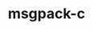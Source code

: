 ---
title: "msgpack-c"
layout: cache
categories: [package, develop]
meta: {"compilers": ["gcc@10.2.1", "gcc@10.5.0", "gcc@11.4.0", "gcc@13.2.0", "gcc@13.3.0", "gcc@7.5.0"], "num_specs": 28, "num_specs_by_stack": {"developer-tools": 3, "developer-tools-aarch64-linux-gnu": 6, "developer-tools-manylinux2014": 1, "developer-tools-x86_64_v3-linux-gnu": 6, "e4s": 6, "ml-linux-x86_64-rocm": 6, "root": 28}, "oss": ["centos7", "rhel8", "ubuntu18.04", "ubuntu22.04", "ubuntu24.04"], "platforms": ["linux"], "stacks": ["developer-tools", "developer-tools-aarch64-linux-gnu", "developer-tools-manylinux2014", "developer-tools-x86_64_v3-linux-gnu", "e4s", "ml-linux-x86_64-rocm", "root"], "targets": ["aarch64", "x86_64_v3"], "versions": ["3.1.1"]}
spec_details: [{"compiler": "gcc@13.2.0", "hash": "3wb3a52mdtmpdq7zamio7qukgiiu34c7", "os": "ubuntu24.04", "platform": "linux", "size": "-", "stacks": ["ml-linux-x86_64-rocm", "root"], "target": "x86_64_v3", "variants": ["build_system=cmake", "build_type=Release", "generator=make", "~ipo"], "versions": ["3.1.1"]}, {"compiler": "gcc@13.3.0", "hash": "573nbuw7qh5o37f3ifvisalpmxtt6zo3", "os": "rhel8", "platform": "linux", "size": "-", "stacks": ["developer-tools-aarch64-linux-gnu", "root"], "target": "aarch64", "variants": ["build_system=cmake", "build_type=Release", "generator=make", "~ipo"], "versions": ["3.1.1"]}, {"compiler": "gcc@13.2.0", "hash": "67yzfie3d76zmyaxerxxxpjiwrw3t2tn", "os": "ubuntu24.04", "platform": "linux", "size": "-", "stacks": ["ml-linux-x86_64-rocm", "root"], "target": "x86_64_v3", "variants": ["build_system=cmake", "build_type=Release", "generator=make", "~ipo"], "versions": ["3.1.1"]}, {"compiler": "gcc@10.5.0", "hash": "7kotq7hd2h4y76mi5his4kfrqnzioahc", "os": "centos7", "platform": "linux", "size": "-", "stacks": ["developer-tools-x86_64_v3-linux-gnu", "root"], "target": "x86_64_v3", "variants": ["build_system=cmake", "build_type=Release", "generator=make", "~ipo"], "versions": ["3.1.1"]}, {"compiler": "gcc@11.4.0", "hash": "andynorsao2moe44dyxbb7xej5456it5", "os": "ubuntu22.04", "platform": "linux", "size": "-", "stacks": ["e4s", "root"], "target": "x86_64_v3", "variants": ["build_system=cmake", "build_type=Release", "generator=make", "~ipo"], "versions": ["3.1.1"]}, {"compiler": "gcc@13.3.0", "hash": "dn62gnwajxfojrvekuq3tvirtulnefht", "os": "rhel8", "platform": "linux", "size": "-", "stacks": ["developer-tools-aarch64-linux-gnu", "root"], "target": "aarch64", "variants": ["build_system=cmake", "build_type=Release", "generator=make", "~ipo"], "versions": ["3.1.1"]}, {"compiler": "gcc@13.2.0", "hash": "epdo3adpy2rwkfqrwqjbx5zfjia74euf", "os": "ubuntu24.04", "platform": "linux", "size": "-", "stacks": ["ml-linux-x86_64-rocm", "root"], "target": "x86_64_v3", "variants": ["build_system=cmake", "build_type=Release", "generator=make", "~ipo"], "versions": ["3.1.1"]}, {"compiler": "gcc@13.3.0", "hash": "fg7tbm2lxxqclq54p6e7hynmtwej52ur", "os": "rhel8", "platform": "linux", "size": "-", "stacks": ["developer-tools-aarch64-linux-gnu", "root"], "target": "aarch64", "variants": ["build_system=cmake", "build_type=Release", "generator=make", "~ipo"], "versions": ["3.1.1"]}, {"compiler": "gcc@11.4.0", "hash": "fiu4oe4cyk5n32drfbhmxivvbci2xapm", "os": "ubuntu22.04", "platform": "linux", "size": "-", "stacks": ["e4s", "root"], "target": "x86_64_v3", "variants": ["build_system=cmake", "build_type=Release", "generator=make", "~ipo"], "versions": ["3.1.1"]}, {"compiler": "gcc@13.2.0", "hash": "i7mb6f2irkiewfrlyyu7namk4ikqjlh7", "os": "ubuntu24.04", "platform": "linux", "size": "-", "stacks": ["ml-linux-x86_64-rocm", "root"], "target": "x86_64_v3", "variants": ["build_system=cmake", "build_type=Release", "generator=make", "~ipo"], "versions": ["3.1.1"]}, {"compiler": "gcc@10.5.0", "hash": "icolo2rr7wckj232qzptplh3mil7kpri", "os": "centos7", "platform": "linux", "size": "-", "stacks": ["developer-tools-x86_64_v3-linux-gnu", "root"], "target": "x86_64_v3", "variants": ["build_system=cmake", "build_type=Release", "generator=make", "~ipo"], "versions": ["3.1.1"]}, {"compiler": "gcc@7.5.0", "hash": "ipm4iz7fswok54k4hqzfxt4wdx5iqf4l", "os": "ubuntu18.04", "platform": "linux", "size": "-", "stacks": ["developer-tools", "root"], "target": "x86_64_v3", "variants": ["build_system=cmake", "build_type=Release", "generator=make", "~ipo"], "versions": ["3.1.1"]}, {"compiler": "gcc@10.5.0", "hash": "jedxbu7n76zpnxqsu4nj24k3qpt2jt3v", "os": "centos7", "platform": "linux", "size": "-", "stacks": ["developer-tools-x86_64_v3-linux-gnu", "root"], "target": "x86_64_v3", "variants": ["build_system=cmake", "build_type=Release", "generator=make", "~ipo"], "versions": ["3.1.1"]}, {"compiler": "gcc@11.4.0", "hash": "lgxmc5fhpvedde5okmza4sked6mrfnjd", "os": "ubuntu22.04", "platform": "linux", "size": "-", "stacks": ["e4s", "root"], "target": "x86_64_v3", "variants": ["build_system=cmake", "build_type=Release", "generator=make", "~ipo"], "versions": ["3.1.1"]}, {"compiler": "gcc@11.4.0", "hash": "mgqfg65e6tgxqdqnryuuqud5p7ihqycq", "os": "ubuntu22.04", "platform": "linux", "size": "-", "stacks": ["e4s", "root"], "target": "x86_64_v3", "variants": ["build_system=cmake", "build_type=Release", "generator=make", "~ipo"], "versions": ["3.1.1"]}, {"compiler": "gcc@13.2.0", "hash": "ow4hkqyvqyje4e46tmbcjrelj5wma3ru", "os": "ubuntu24.04", "platform": "linux", "size": "-", "stacks": ["ml-linux-x86_64-rocm", "root"], "target": "x86_64_v3", "variants": ["build_system=cmake", "build_type=Release", "generator=make", "~ipo"], "versions": ["3.1.1"]}, {"compiler": "gcc@10.5.0", "hash": "ptx5kkksthzfnevkouf4pcdykufg4oja", "os": "centos7", "platform": "linux", "size": "-", "stacks": ["developer-tools-x86_64_v3-linux-gnu", "root"], "target": "x86_64_v3", "variants": ["build_system=cmake", "build_type=Release", "generator=make", "~ipo"], "versions": ["3.1.1"]}, {"compiler": "gcc@7.5.0", "hash": "qczop5dh6mqjvyygvf2gfn3ybo45frsy", "os": "ubuntu18.04", "platform": "linux", "size": "-", "stacks": ["developer-tools", "root"], "target": "x86_64_v3", "variants": ["build_system=cmake", "build_type=Release", "generator=make", "~ipo"], "versions": ["3.1.1"]}, {"compiler": "gcc@11.4.0", "hash": "qswiuufauoi3loy33i6d7xwywfwvdbtn", "os": "ubuntu22.04", "platform": "linux", "size": "-", "stacks": ["e4s", "root"], "target": "x86_64_v3", "variants": ["build_system=cmake", "build_type=Release", "generator=make", "~ipo"], "versions": ["3.1.1"]}, {"compiler": "gcc@13.3.0", "hash": "r4txlauld6lrudjp2ixzlia34hlrglxo", "os": "rhel8", "platform": "linux", "size": "-", "stacks": ["developer-tools-aarch64-linux-gnu", "root"], "target": "aarch64", "variants": ["build_system=cmake", "build_type=Release", "generator=make", "~ipo"], "versions": ["3.1.1"]}, {"compiler": "gcc@10.2.1", "hash": "tzndlf3bx3tbz62kcz7dsbzr4s43gmsd", "os": "centos7", "platform": "linux", "size": "-", "stacks": ["developer-tools-manylinux2014", "root"], "target": "x86_64_v3", "variants": ["build_system=cmake", "build_type=Release", "generator=make", "~ipo"], "versions": ["3.1.1"]}, {"compiler": "gcc@7.5.0", "hash": "urz5dp3prgth3bqaompobchjk3jpmems", "os": "ubuntu18.04", "platform": "linux", "size": "-", "stacks": ["developer-tools", "root"], "target": "x86_64_v3", "variants": ["build_system=cmake", "build_type=Release", "generator=make", "~ipo"], "versions": ["3.1.1"]}, {"compiler": "gcc@11.4.0", "hash": "usflqv5ds2hkaeatf5ypzvjo6ti27jwz", "os": "ubuntu22.04", "platform": "linux", "size": "-", "stacks": ["e4s", "root"], "target": "x86_64_v3", "variants": ["build_system=cmake", "build_type=Release", "generator=make", "~ipo"], "versions": ["3.1.1"]}, {"compiler": "gcc@13.2.0", "hash": "wpxcvgat4oygloysd2yypxrjreqtu3po", "os": "ubuntu24.04", "platform": "linux", "size": "-", "stacks": ["ml-linux-x86_64-rocm", "root"], "target": "x86_64_v3", "variants": ["build_system=cmake", "build_type=Release", "generator=make", "~ipo"], "versions": ["3.1.1"]}, {"compiler": "gcc@10.5.0", "hash": "xxghwo72oxi26nesgjvfcq7q3l3q2imd", "os": "centos7", "platform": "linux", "size": "-", "stacks": ["developer-tools-x86_64_v3-linux-gnu", "root"], "target": "x86_64_v3", "variants": ["build_system=cmake", "build_type=Release", "generator=make", "~ipo"], "versions": ["3.1.1"]}, {"compiler": "gcc@13.3.0", "hash": "ybnyw3auvystba7wn3s75xajczxlfrfs", "os": "rhel8", "platform": "linux", "size": "-", "stacks": ["developer-tools-aarch64-linux-gnu", "root"], "target": "aarch64", "variants": ["build_system=cmake", "build_type=Release", "generator=make", "~ipo"], "versions": ["3.1.1"]}, {"compiler": "gcc@10.5.0", "hash": "zqapuoxnanxfkqvtnhfeoit2qqhampdm", "os": "centos7", "platform": "linux", "size": "-", "stacks": ["developer-tools-x86_64_v3-linux-gnu", "root"], "target": "x86_64_v3", "variants": ["build_system=cmake", "build_type=Release", "generator=make", "~ipo"], "versions": ["3.1.1"]}, {"compiler": "gcc@13.3.0", "hash": "zuvgijkv6whjmrzcbqk3gr3karfnsrs4", "os": "rhel8", "platform": "linux", "size": "-", "stacks": ["developer-tools-aarch64-linux-gnu", "root"], "target": "aarch64", "variants": ["build_system=cmake", "build_type=Release", "generator=make", "~ipo"], "versions": ["3.1.1"]}]
---